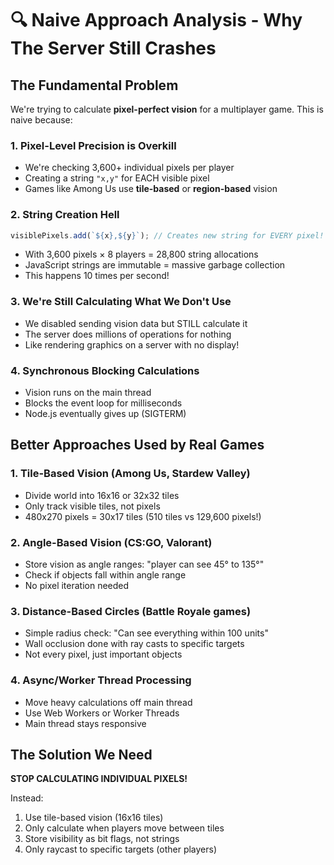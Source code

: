 # 🔍 Naive Approach Analysis - Why The Server Still Crashes

## The Fundamental Problem

We're trying to calculate **pixel-perfect vision** for a multiplayer game. This is naive because:

### 1. **Pixel-Level Precision is Overkill**
- We're checking 3,600+ individual pixels per player
- Creating a string `"x,y"` for EACH visible pixel
- Games like Among Us use **tile-based** or **region-based** vision

### 2. **String Creation Hell**
```typescript
visiblePixels.add(`${x},${y}`); // Creates new string for EVERY pixel!
```
- With 3,600 pixels × 8 players = 28,800 string allocations
- JavaScript strings are immutable = massive garbage collection
- This happens 10 times per second!

### 3. **We're Still Calculating What We Don't Use**
- We disabled sending vision data but STILL calculate it
- The server does millions of operations for nothing
- Like rendering graphics on a server with no display!

### 4. **Synchronous Blocking Calculations**
- Vision runs on the main thread
- Blocks the event loop for milliseconds
- Node.js eventually gives up (SIGTERM)

## Better Approaches Used by Real Games

### 1. **Tile-Based Vision** (Among Us, Stardew Valley)
- Divide world into 16x16 or 32x32 tiles
- Only track visible tiles, not pixels
- 480x270 pixels = 30x17 tiles (510 tiles vs 129,600 pixels!)

### 2. **Angle-Based Vision** (CS:GO, Valorant)
- Store vision as angle ranges: "player can see 45° to 135°"
- Check if objects fall within angle range
- No pixel iteration needed

### 3. **Distance-Based Circles** (Battle Royale games)
- Simple radius check: "Can see everything within 100 units"
- Wall occlusion done with ray casts to specific targets
- Not every pixel, just important objects

### 4. **Async/Worker Thread Processing**
- Move heavy calculations off main thread
- Use Web Workers or Worker Threads
- Main thread stays responsive

## The Solution We Need

**STOP CALCULATING INDIVIDUAL PIXELS!**

Instead:
1. Use tile-based vision (16x16 tiles)
2. Only calculate when players move between tiles
3. Store visibility as bit flags, not strings
4. Only raycast to specific targets (other players) 